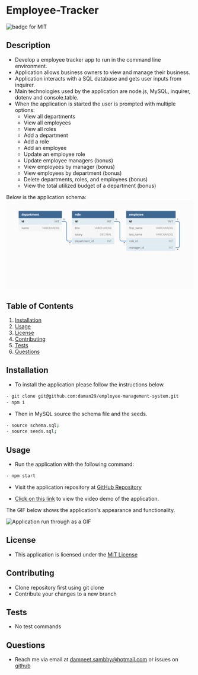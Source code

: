 # Employee-Tracker

![badge for MIT](https://img.shields.io/badge/license-MIT-brightgreen)

## Description
- Develop a employee tracker app to run in the command line environment.
- Application allows business owners to view and manage their business.
- Application interacts with a SQL database and gets user inputs from inquirer.
- Main technologies used by the application are node.js, MySQL, inquirer, dotenv and console.table.
- When the application is started the user is prompted with multiple options:
    - View all departments
    - View all employees
    - View all roles
    - Add a department
    - Add a role
    - Add an employee
    - Update an employee role
    - Update employee managers (bonus)
    - View employees by manager (bonus)
    - View employees by department (bonus)
    - Delete departments, roles, and employees (bonus)
    - View the total utilized budget of a department (bonus)

Below is the application schema:
![Schema for the employees_db database with 3 tables, department, role and employee.](./assets/images/schema.png)

## Table of Contents
1. [Installation](#installation)
2. [Usage](#usage)
3. [License](#license)
4. [Contributing](#contributing)
5. [Tests](#tests)
6. [Questions](#questions)

## Installation
- To install the application please follow the instructions below.
```bash
- git clone git@github.com:daman29/employee-management-system.git
- npm i
```
- Then in MySQL source the schema file and the seeds.
```bash
- source schema.sql;
- source seeds.sql;
```

## Usage
- Run the application with the following command:
```bash
- npm start
```
- Visit the application repository at [GitHub Repository](https://github.com/daman29/employee-management-system)

- [Click on this link](https://youtu.be/EK8SbDy6TwU) to view the video demo of the application.

The GIF below shows the application's appearance and functionality.

![Application run through as a GIF](./assets/images/demo-gif.gif)


## License
- This application is licensed under the [MIT License](./LICENSE)

## Contributing
- Clone repository first using git clone
- Contribute your changes to a new branch

## Tests
- No test commands

## Questions
- Reach me via email at damneet.sambhy@hotmail.com or issues on [github](https://github.com/daman29)